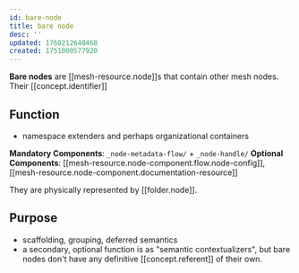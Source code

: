 ```yaml
---
id: bare-node
title: bare node
desc: ''
updated: 1760212640468
created: 1751000577920
---
```


**Bare nodes** are [[mesh-resource.node]]s that contain other mesh nodes. Their [[concept.identifier]]

## Function

- namespace extenders and perhaps organizational containers

**Mandatory Components**: `_node-metadata-flow/` + `_node-handle/`
**Optional Components**: [[mesh-resource.node-component.flow.node-config]], [[mesh-resource.node-component.documentation-resource]]


They are physically represented by [[folder.node]].

## Purpose

- scaffolding, grouping, deferred semantics
- a secondary, optional function is as "semantic contextualizers", but bare nodes don't have any definitive [[concept.referent]] of their own. 
